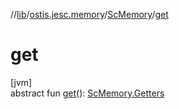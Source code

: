 //[lib](../../../index.md)/[ostis.jesc.memory](../index.md)/[ScMemory](index.md)/[get](get.md)

# get

[jvm]\
abstract fun [get](get.md)(): [ScMemory.Getters](-getters/index.md)
